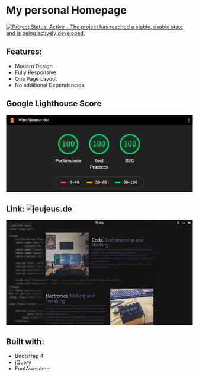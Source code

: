 # My personal Homepage 
[![Project Status: Active – The project has reached a stable, usable state and is being actively developed.](https://www.repostatus.org/badges/latest/active.svg)](https://www.repostatus.org/#active)

## Features:
- Modern Design
- Fully Responsive
- One Page Layout
- No additional Dependencies

## Google Lighthouse Score
<p align="center">
  <img src="https://raw.githubusercontent.com/JeuJeus/homepage/master/img/score.png">
</p>

## Link: ![jeujeus.de](https://jeujeus.de)
![image](https://raw.githubusercontent.com/JeuJeus/homepage/master/img/website.png)

## Built with:
- Bootstrap 4
- jQuery
- FontAwesome
